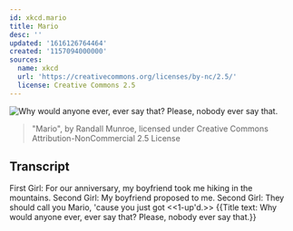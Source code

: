 ```yaml
---
id: xkcd.mario
title: Mario
desc: ''
updated: '1616126764464'
created: '1157094000000'
sources:
  name: xkcd
  url: 'https://creativecommons.org/licenses/by-nc/2.5/'
  license: Creative Commons 2.5
---
```

![Why would anyone ever, ever say that?  Please, nobody ever say that.](https://imgs.xkcd.com/comics/mario.png)
> "Mario", by Randall Munroe, licensed under Creative Commons Attribution-NonCommercial 2.5 License

## Transcript
First Girl: For our anniversary, my boyfriend took me hiking in the mountains.
Second Girl: My boyfriend proposed to me.
Second Girl: They should call you Mario, 'cause you just got <<1-up'd.>>
{{Title text: Why would anyone ever, ever say that? Please, nobody ever say that.}}
